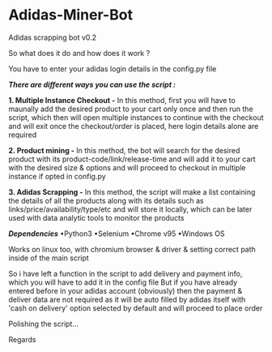 # Adidas-Miner-Bot
Adidas scrapping bot v0.2

So what does it do and how does it work ?

You have to enter your adidas login details in the config.py file

***There are different ways you can use the script :***

**1. Multiple Instance Checkout -**
In this method, first you will have to maunally add the desired product to your cart only once and then run the script, which then will open multiple instances to continue with the checkout and will exit once the checkout/order is placed, here login details alone are required

**2. Product mining -**
In this method, the bot will search for the desired product with its product-code/link/release-time and will add it to your cart with the desired size & options and will proceed to checkout in multiple instance if opted in config.py

**3. Adidas Scrapping -**
In this method, the script will make a list containing the details of all the products along with its details such as links/price/availability/type/etc and will store it locally, which can be later used with data analytic tools to monitor the products


***Dependencies***
•Python3
•Selenium
•Chrome v95
•Windows OS

Works on linux too, with chromium browser & driver & setting correct path inside of the main script

So i have left a function in the script to add delivery and payment info, which you will have to add it in the config file
But if you have already entered before in your adidas account (obviously) then the payment & deliver data are not required as it will be auto filled by adidas itself with 'cash on delivery' option selected by default and will proceed to place order

Polishing the script...

Regards
